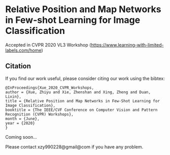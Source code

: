 # Relative Position and Map Networks in Few-shot Learning for Image Classification
Accepted in CVPR 2020 VL3 Workshop (https://www.learning-with-limited-labels.com/home)

## Citation
If you find our work useful, please consider citing our work using the bibtex:

```
@InProceedings{Xue_2020_CVPR_Workshops,
author = {Xue, Zhiyu and Xie, Zhenshan and Xing, Zheng and Duan, Lixin},
title = {Relative Position and Map Networks in Few-Shot Learning for Image Classification},
booktitle = {The IEEE/CVF Conference on Computer Vision and Pattern Recognition (CVPR) Workshops},
month = {June},
year = {2020}
}
```

Coming soon...

Please contact xzy990228@gmail@com if you have any problem.

